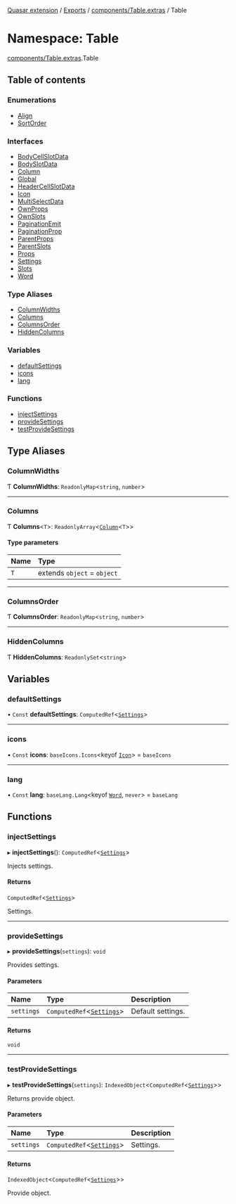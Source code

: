 [Quasar extension](../index.md) / [Exports](../modules.md) / [components/Table.extras](components_Table_extras.md) / Table

# Namespace: Table

[components/Table.extras](components_Table_extras.md).Table

## Table of contents

### Enumerations

- [Align](../enums/components_Table_extras.Table.Align.md)
- [SortOrder](../enums/components_Table_extras.Table.SortOrder.md)

### Interfaces

- [BodyCellSlotData](../interfaces/components_Table_extras.Table.BodyCellSlotData.md)
- [BodySlotData](../interfaces/components_Table_extras.Table.BodySlotData.md)
- [Column](../interfaces/components_Table_extras.Table.Column.md)
- [Global](../interfaces/components_Table_extras.Table.Global.md)
- [HeaderCellSlotData](../interfaces/components_Table_extras.Table.HeaderCellSlotData.md)
- [Icon](../interfaces/components_Table_extras.Table.Icon.md)
- [MultiSelectData](../interfaces/components_Table_extras.Table.MultiSelectData.md)
- [OwnProps](../interfaces/components_Table_extras.Table.OwnProps.md)
- [OwnSlots](../interfaces/components_Table_extras.Table.OwnSlots.md)
- [PaginationEmit](../interfaces/components_Table_extras.Table.PaginationEmit.md)
- [PaginationProp](../interfaces/components_Table_extras.Table.PaginationProp.md)
- [ParentProps](../interfaces/components_Table_extras.Table.ParentProps.md)
- [ParentSlots](../interfaces/components_Table_extras.Table.ParentSlots.md)
- [Props](../interfaces/components_Table_extras.Table.Props.md)
- [Settings](../interfaces/components_Table_extras.Table.Settings.md)
- [Slots](../interfaces/components_Table_extras.Table.Slots.md)
- [Word](../interfaces/components_Table_extras.Table.Word.md)

### Type Aliases

- [ColumnWidths](components_Table_extras.Table.md#columnwidths)
- [Columns](components_Table_extras.Table.md#columns)
- [ColumnsOrder](components_Table_extras.Table.md#columnsorder)
- [HiddenColumns](components_Table_extras.Table.md#hiddencolumns)

### Variables

- [defaultSettings](components_Table_extras.Table.md#defaultsettings)
- [icons](components_Table_extras.Table.md#icons)
- [lang](components_Table_extras.Table.md#lang)

### Functions

- [injectSettings](components_Table_extras.Table.md#injectsettings)
- [provideSettings](components_Table_extras.Table.md#providesettings)
- [testProvideSettings](components_Table_extras.Table.md#testprovidesettings)

## Type Aliases

### ColumnWidths

Ƭ **ColumnWidths**: `ReadonlyMap`<`string`, `number`\>

___

### Columns

Ƭ **Columns**<`T`\>: `ReadonlyArray`<[`Column`](../interfaces/components_Table_extras.Table.Column.md)<`T`\>\>

#### Type parameters

| Name | Type |
| :------ | :------ |
| `T` | extends `object` = `object` |

___

### ColumnsOrder

Ƭ **ColumnsOrder**: `ReadonlyMap`<`string`, `number`\>

___

### HiddenColumns

Ƭ **HiddenColumns**: `ReadonlySet`<`string`\>

## Variables

### defaultSettings

• `Const` **defaultSettings**: `ComputedRef`<[`Settings`](../interfaces/components_Table_extras.Table.Settings.md)\>

___

### icons

• `Const` **icons**: `baseIcons.Icons`<keyof [`Icon`](../interfaces/components_Table_extras.Table.Icon.md)\> = `baseIcons`

___

### lang

• `Const` **lang**: `baseLang.Lang`<keyof [`Word`](../interfaces/components_Table_extras.Table.Word.md), `never`\> = `baseLang`

## Functions

### injectSettings

▸ **injectSettings**(): `ComputedRef`<[`Settings`](../interfaces/components_Table_extras.Table.Settings.md)\>

Injects settings.

#### Returns

`ComputedRef`<[`Settings`](../interfaces/components_Table_extras.Table.Settings.md)\>

Settings.

___

### provideSettings

▸ **provideSettings**(`settings`): `void`

Provides settings.

#### Parameters

| Name | Type | Description |
| :------ | :------ | :------ |
| `settings` | `ComputedRef`<[`Settings`](../interfaces/components_Table_extras.Table.Settings.md)\> | Default settings. |

#### Returns

`void`

___

### testProvideSettings

▸ **testProvideSettings**(`settings`): `IndexedObject`<`ComputedRef`<[`Settings`](../interfaces/components_Table_extras.Table.Settings.md)\>\>

Returns provide object.

#### Parameters

| Name | Type | Description |
| :------ | :------ | :------ |
| `settings` | `ComputedRef`<[`Settings`](../interfaces/components_Table_extras.Table.Settings.md)\> | Settings. |

#### Returns

`IndexedObject`<`ComputedRef`<[`Settings`](../interfaces/components_Table_extras.Table.Settings.md)\>\>

Provide object.
